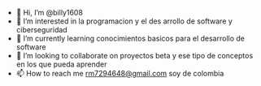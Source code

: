 - 👋 Hi, I’m @billy1608 
- 👀 I’m interested in  la  programacion y el des  arrollo de software y ciberseguridad
- 🌱 I’m currently learning  conocimientos basicos  para  el desarrollo de software
- 💞️ I’m looking to collaborate on proyectos beta y ese tipo de conceptos en los que pueda aprender 
- 📫 How to reach me  rm7294648@gmail.com
soy de colombia 
<!---
billy1608/billy1608 is a ✨ special ✨ repository because its `README.md` (this file) appears on your GitHub profile.
You can click the Preview link to take a look at your changes.
--->
